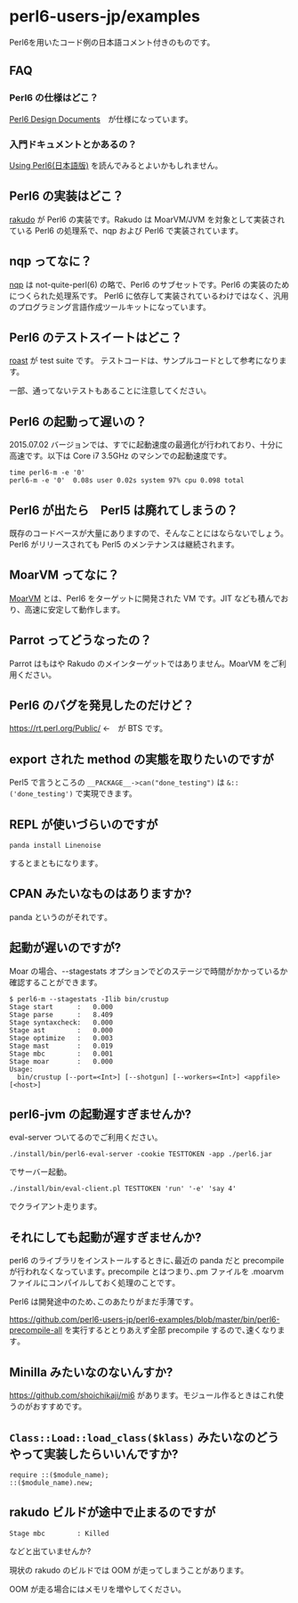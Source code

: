 # perl6-users-jp/examples
Perl6を用いたコード例の日本語コメント付きのものです。

## FAQ

### Perl6 の仕様はどこ？

[Perl6 Design Documents](https://github.com/perl6/specs/)　が仕様になっています。

### 入門ドキュメントとかあるの？

[Using Perl6(日本語版)](https://dl.dropboxusercontent.com/u/877032/UsingPerl6_JA.html) を読んでみるとよいかもしれません。

## Perl6 の実装はどこ？

[rakudo](https://github.com/rakudo/rakudo) が Perl6 の実装です。Rakudo は MoarVM/JVM を対象として実装されている Perl6 の処理系で、nqp および Perl6 で実装されています。

## nqp ってなに？

[nqp](https://github.com/perl6/nqp/) は not-quite-perl(6) の略で、Perl6 のサブセットです。Perl6 の実装のためにつくられた処理系です。
Perl6 に依存して実装されているわけではなく、汎用のプログラミング言語作成ツールキットになっています。

## Perl6 のテストスイートはどこ？

[roast](https://github.com/perl6/roast/) が test suite です。
テストコードは、サンプルコードとして参考になります。

一部、通ってないテストもあることに注意してください。

## Perl6 の起動って遅いの？

2015.07.02 バージョンでは、すでに起動速度の最適化が行われており、十分に高速です。以下は Core i7 3.5GHz のマシンでの起動速度です。

```
time perl6-m -e '0'
perl6-m -e '0'  0.08s user 0.02s system 97% cpu 0.098 total
```

## Perl6 が出たら　Perl5 は廃れてしまうの？
既存のコードベースが大量にありますので、そんなことにはならないでしょう。
Perl6 がリリースされても Perl5 のメンテナンスは継続されます。

## MoarVM ってなに？

[MoarVM](https://github.com/MoarVM/MoarVM) とは、Perl6 をターゲットに開発された VM です。JIT なども積んでおり、高速に安定して動作します。

## Parrot ってどうなったの？
Parrot はもはや Rakudo のメインターゲットではありません。MoarVM をご利用ください。

## Perl6 のバグを発見したのだけど？

https://rt.perl.org/Public/ ←　が  BTS です。

## export された method の実態を取りたいのですが

Perl5 で言うところの `__PACKAGE__->can("done_testing")` は `&::('done_testing')` で実現できます。

## REPL が使いづらいのですが

    panda install Linenoise

するとまともになります｡

## CPAN みたいなものはありますか?

panda というのがそれです｡

## 起動が遅いのですが?

Moar の場合、--stagestats オプションでどのステージで時間がかかっているか確認することができます。

    $ perl6-m --stagestats -Ilib bin/crustup
    Stage start      :   0.000
    Stage parse      :   8.409
    Stage syntaxcheck:   0.000
    Stage ast        :   0.000
    Stage optimize   :   0.003
    Stage mast       :   0.019
    Stage mbc        :   0.001
    Stage moar       :   0.000
    Usage:
      bin/crustup [--port=<Int>] [--shotgun] [--workers=<Int>] <appfile> [<host>]

## perl6-jvm の起動遅すぎませんか?

eval-server ついてるのでご利用ください。

    ./install/bin/perl6-eval-server -cookie TESTTOKEN -app ./perl6.jar

でサーバー起動。

    ./install/bin/eval-client.pl TESTTOKEN 'run' '-e' 'say 4'

でクライアント走ります。

## それにしても起動が遅すぎませんか?

perl6 のライブラリをインストールするときに､最近の panda だと precompile が行われなくなっています｡
precompile とはつまり､.pm ファイルを .moarvm ファイルにコンパイルしておく処理のことです｡

Perl6 は開発途中のため､このあたりがまだ手薄です｡

https://github.com/perl6-users-jp/perl6-examples/blob/master/bin/perl6-precompile-all を実行するととりあえず全部 precompile するので､速くなります｡

## Minilla みたいなのないんすか?

https://github.com/shoichikaji/mi6 があります。モジュール作るときはこれ使うのがおすすめです。

## `Class::Load::load_class($klass)` みたいなのどうやって実装したらいいんですか?

    require ::($module_name);
    ::($module_name).new;

## rakudo ビルドが途中で止まるのですが

    Stage mbc        : Killed

などと出ていませんか?

現状の rakudo のビルドでは OOM が走ってしまうことがあります。

OOM が走る場合にはメモリを増やしてください。
